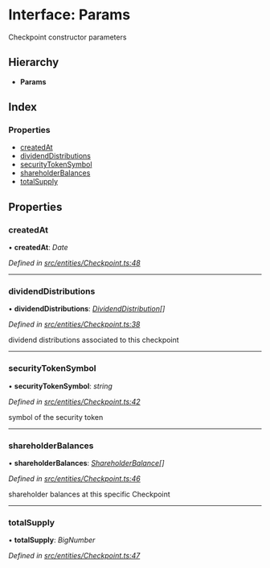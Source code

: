 # Interface: Params

Checkpoint constructor parameters

## Hierarchy

* **Params**

## Index

### Properties

* [createdAt](_entities_checkpoint_.params.md#createdat)
* [dividendDistributions](_entities_checkpoint_.params.md#dividenddistributions)
* [securityTokenSymbol](_entities_checkpoint_.params.md#securitytokensymbol)
* [shareholderBalances](_entities_checkpoint_.params.md#shareholderbalances)
* [totalSupply](_entities_checkpoint_.params.md#totalsupply)

## Properties

###  createdAt

• **createdAt**: *Date*

*Defined in [src/entities/Checkpoint.ts:48](https://github.com/PolymathNetwork/polymath-sdk/blob/fb8c7c9/src/entities/Checkpoint.ts#L48)*

___

###  dividendDistributions

• **dividendDistributions**: *[DividendDistribution](../classes/_entities_dividenddistribution_.dividenddistribution.md)[]*

*Defined in [src/entities/Checkpoint.ts:38](https://github.com/PolymathNetwork/polymath-sdk/blob/fb8c7c9/src/entities/Checkpoint.ts#L38)*

dividend distributions associated to this checkpoint

___

###  securityTokenSymbol

• **securityTokenSymbol**: *string*

*Defined in [src/entities/Checkpoint.ts:42](https://github.com/PolymathNetwork/polymath-sdk/blob/fb8c7c9/src/entities/Checkpoint.ts#L42)*

symbol of the security token

___

###  shareholderBalances

• **shareholderBalances**: *[ShareholderBalance](_types_index_.shareholderbalance.md)[]*

*Defined in [src/entities/Checkpoint.ts:46](https://github.com/PolymathNetwork/polymath-sdk/blob/fb8c7c9/src/entities/Checkpoint.ts#L46)*

shareholder balances at this specific Checkpoint

___

###  totalSupply

• **totalSupply**: *BigNumber*

*Defined in [src/entities/Checkpoint.ts:47](https://github.com/PolymathNetwork/polymath-sdk/blob/fb8c7c9/src/entities/Checkpoint.ts#L47)*
